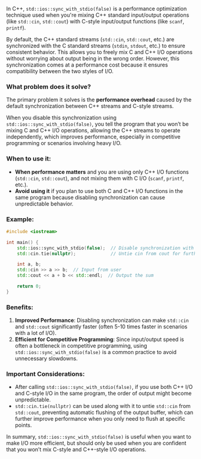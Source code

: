 In C++, `std::ios::sync_with_stdio(false)` is a performance optimization technique used when you're mixing C++ standard input/output operations (like `std::cin`, `std::cout`) with C-style input/output functions (like `scanf`, `printf`). 

By default, the C++ standard streams (`std::cin`, `std::cout`, etc.) are synchronized with the C standard streams (`stdin`, `stdout`, etc.) to ensure consistent behavior. This allows you to freely mix C and C++ I/O operations without worrying about output being in the wrong order. However, this synchronization comes at a performance cost because it ensures compatibility between the two styles of I/O.

### What problem does it solve?
The primary problem it solves is the **performance overhead** caused by the default synchronization between C++ streams and C-style streams.

When you disable this synchronization using `std::ios::sync_with_stdio(false)`, you tell the program that you won’t be mixing C and C++ I/O operations, allowing the C++ streams to operate independently, which improves performance, especially in competitive programming or scenarios involving heavy I/O.

### When to use it:
- **When performance matters** and you are using only C++ I/O functions (`std::cin`, `std::cout`), and not mixing them with C I/O (`scanf`, `printf`, etc.).
- **Avoid using it** if you plan to use both C and C++ I/O functions in the same program because disabling synchronization can cause unpredictable behavior.

### Example:
```cpp
#include <iostream>

int main() {
    std::ios::sync_with_stdio(false);  // Disable synchronization with C-style I/O
    std::cin.tie(nullptr);             // Untie cin from cout for further performance gain

    int a, b;
    std::cin >> a >> b;  // Input from user
    std::cout << a + b << std::endl;  // Output the sum

    return 0;
}
```

### Benefits:
1. **Improved Performance**: Disabling synchronization can make `std::cin` and `std::cout` significantly faster (often 5-10 times faster in scenarios with a lot of I/O).
2. **Efficient for Competitive Programming**: Since input/output speed is often a bottleneck in competitive programming, using `std::ios::sync_with_stdio(false)` is a common practice to avoid unnecessary slowdowns.

### Important Considerations:
- After calling `std::ios::sync_with_stdio(false)`, if you use both C++ I/O and C-style I/O in the same program, the order of output might become unpredictable.
- `std::cin.tie(nullptr)` can be used along with it to untie `std::cin` from `std::cout`, preventing automatic flushing of the output buffer, which can further improve performance when you only need to flush at specific points.

In summary, `std::ios::sync_with_stdio(false)` is useful when you want to make I/O more efficient, but should only be used when you are confident that you won’t mix C-style and C++-style I/O operations.
